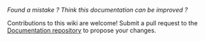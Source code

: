 _Found a mistake ? Think this documentation can be improved ?_

Contributions to this wiki are welcome! Submit a pull request to the [Documentation repository](https://github.com/PHPCSStandards/PHP_CodeSniffer-documentation) to propose your changes.
